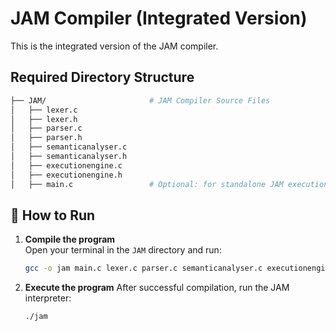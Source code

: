 # JAM Compiler (Integrated Version)

This is the integrated version of the JAM compiler.

## Required Directory Structure
   
   ```bash
├── JAM/                       # JAM Compiler Source Files
│   ├── lexer.c
│   ├── lexer.h
│   ├── parser.c
│   ├── parser.h
│   ├── semanticanalyser.c
│   ├── semanticanalyser.h
│   ├── executionengine.c
│   ├── executionengine.h
│   ├── main.c                 # Optional: for standalone JAM execution
```
## 🚀 How to Run

1. **Compile the program**  
   Open your terminal in the `JAM` directory and run:

   ```bash
   gcc -o jam main.c lexer.c parser.c semanticanalyser.c executionengine.c -Wall -g 
   ```
2. **Execute the program**
   After successful compilation, run the JAM interpreter:
   ```bash
   ./jam 
   ```
